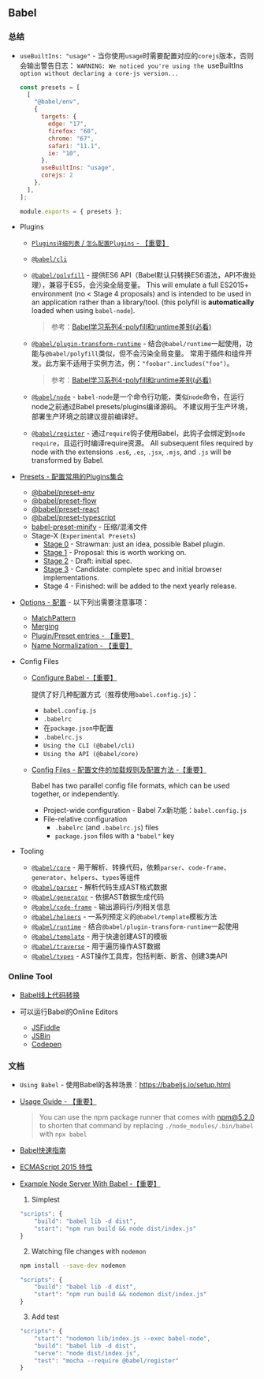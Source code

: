 ## Babel

### 总结

* `useBuiltIns: "usage"` - 当你使用`usage`时需要配置对应的`corejs`版本，否则会输出警告日志：
`WARNING: We noticed you're using the `useBuiltIns` option without declaring a core-js version...`

    ```js
    const presets = [
      [
        "@babel/env",
        {
          targets: {
            edge: "17",
            firefox: "60",
            chrome: "67",
            safari: "11.1",
            ie: "10",
          },
          useBuiltIns: "usage",
          corejs: 2
        },
      ],
    ];
    
    module.exports = { presets };
    ```

* Plugins
    
    * [`Plugins详细列表` / `怎么配置Plugins` - 【重要】](https://babeljs.io/docs/en/plugins)
    * [`@babel/cli`](https://babeljs.io/docs/en/babel-cli)
    * [`@babel/polyfill`](https://babeljs.io/docs/en/babel-polyfill) - 
        提供ES6 API（Babel默认只转换ES6语法，API不做处理），兼容于ES5，会污染全局变量。
        This will emulate a full ES2015+ environment (no < Stage 4 proposals) 
        and is intended to be used in an application rather than a library/tool. 
        (this polyfill is **automatically** loaded when using `babel-node`).
        
        > 参考：[Babel学习系列4-polyfill和runtime差别(必看)](https://zhuanlan.zhihu.com/p/58624930)
        
    * [`@babel/plugin-transform-runtime`](https://babeljs.io/docs/en/babel-plugin-transform-runtime) - 
        结合`@babel/runtime`一起使用，功能与`@babel/polyfill`类似，但不会污染全局变量。
        常用于插件和组件开发。此方案不适用于实例方法，例：`"foobar".includes("foo")`。
        
        > 参考：[Babel学习系列4-polyfill和runtime差别(必看)](https://zhuanlan.zhihu.com/p/58624930)
        
    * [`@babel/node`](https://babeljs.io/docs/en/babel-node) - 
        `babel-node`是一个命令行功能，类似`node`命令，在运行node之前通过Babel presets/plugins编译源码。
        不建议用于生产环境，部署生产环境之前建议提前编译好。
        
    * [`@babel/register`](https://babeljs.io/docs/en/babel-register) - 
        通过`require`钩子使用Babel，此钩子会绑定到`node require`，且运行时编译require资源。
        All subsequent files required by node with the extensions `.es6`, `.es`, `.jsx`, `.mjs`, and `.js` will be transformed by Babel.
        

* [Presets - 配置常用的Plugins集合](https://babeljs.io/docs/en/presets)

    * [@babel/preset-env](https://babeljs.io/docs/en/babel-preset-env)
    * [@babel/preset-flow](https://babeljs.io/docs/en/babel-preset-flow)
    * [@babel/preset-react](https://babeljs.io/docs/en/babel-preset-react)
    * [@babel/preset-typescript](https://babeljs.io/docs/en/babel-preset-typescript)
    * [babel-preset-minify](https://babeljs.io/docs/en/babel-preset-minify) - 
        压缩/混淆文件
    * Stage-X (`Experimental Presets`)
        * [Stage 0](https://babeljs.io/docs/en/babel-preset-stage-0) - 
            Strawman: just an idea, possible Babel plugin.
        * [Stage 1](https://babeljs.io/docs/en/babel-preset-stage-1) - 
            Proposal: this is worth working on.
        * [Stage 2](https://babeljs.io/docs/en/babel-preset-stage-2) - 
            Draft: initial spec.
        * [Stage 3](https://babeljs.io/docs/en/babel-preset-stage-3) - 
            Candidate: complete spec and initial browser implementations.
        * Stage 4 - Finished: will be added to the next yearly release.

* [Options - 配置](https://babeljs.io/docs/en/options) - 以下列出需要注意事项：
    * [MatchPattern](https://babeljs.io/docs/en/options#matchpattern)
    * [Merging](https://babeljs.io/docs/en/options#merging)
    * [Plugin/Preset entries - 【重要】](https://babeljs.io/docs/en/options#plugin-preset-entries)
    * [Name Normalization - 【重要】](https://babeljs.io/docs/en/options#name-normalization)

* Config Files
    
    * [Configure Babel -【重要】](https://babeljs.io/docs/en/configuration)

        提供了好几种配置方式（推荐使用`babel.config.js`）：
        * `babel.config.js`
        * `.babelrc`
        * 在`package.json`中配置
        * `.babelrc.js`
        * `Using the CLI (@babel/cli)`
        * `Using the API (@babel/core)`
        
    * [Config Files - 配置文件的加载规则及配置方法 -【重要】](https://babeljs.io/docs/en/config-files)
        
        Babel has two parallel config file formats, which can be used together, or independently.
        
        * Project-wide configuration - Babel 7.x新功能：`babel.config.js`
        * File-relative configuration
            * `.babelrc` (and `.babelrc.js`) files
            * `package.json` files with a `"babel"` key

* Tooling
    
    * [`@babel/core`](https://babeljs.io/docs/en/babel-core) - 
        用于解析、转换代码，依赖`parser`、`code-frame`、`generator`、`helpers`、`types`等组件
    * [`@babel/parser`](https://babeljs.io/docs/en/babel-parser) - 
        解析代码生成AST格式数据
    * [`@babel/generator`](https://babeljs.io/docs/en/babel-generator) -
        依据AST数据生成代码
    * [`@babel/code-frame`](https://babeljs.io/docs/en/babel-code-frame) - 
        输出源码行/列相关信息
    * [`@babel/helpers`](https://babeljs.io/docs/en/babel-helpers) - 
        一系列预定义的`@babel/template`模板方法
    * [`@babel/runtime`](https://babeljs.io/docs/en/babel-runtime) - 
        结合`@babel/plugin-transform-runtime`一起使用
    * [`@babel/template`](https://babeljs.io/docs/en/babel-template) - 
        用于快速创建AST的模板
    * [`@babel/traverse`](https://babeljs.io/docs/en/babel-traverse) - 
        用于遍历操作AST数据 
    * [`@babel/types`](https://babeljs.io/docs/en/babel-types) - 
        AST操作工具库，包括判断、断言、创建3类API

### Online Tool

* [Babel线上代码转换](https://babeljs.io/repl)

* 可以运行Babel的Online Editors
    * [JSFiddle](https://jsfiddle.net/fh5whLfd/)
    * [JSBin](http://jsbin.com/rokimopuse/edit?html,js,console,output)
    * [Codepen](http://codepen.io/anon/pen/dOGgeO)

### 文档

* `Using Babel` - 使用Babel的各种场景：https://babeljs.io/setup.html

* [Usage Guide - 【重要】](https://babeljs.io/docs/en/usage)
    
    > You can use the npm package runner that comes with npm@5.2.0 to shorten that command by 
    replacing `./node_modules/.bin/babel` with `npx babel`

* [Babel快速指南](https://www.colabug.com/4811194.html)

* [ECMAScript 2015 特性](https://babeljs.io/docs/en/learn)

* [Example Node Server With Babel -【重要】](https://github.com/babel/example-node-server)

    1. Simplest
    ```javascript
    "scripts": {
        "build": "babel lib -d dist",
        "start": "npm run build && node dist/index.js"
    }
    ```
    
    2. Watching file changes with `nodemon`
    
    ```bash
    npm install --save-dev nodemon
    ```
    
    ```javascript
    "scripts": {
        "build": "babel lib -d dist",
        "start": "npm run build && nodemon dist/index.js"
    }
    ```
    
    3. Add test
    ```javascript
    "scripts": {
        "start": "nodemon lib/index.js --exec babel-node",
        "build": "babel lib -d dist",
        "serve": "node dist/index.js",
        "test": "mocha --require @babel/register"
    }
    ```